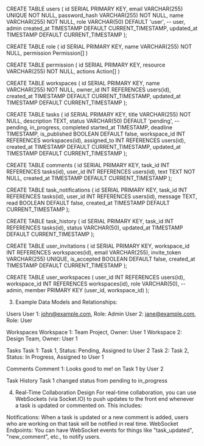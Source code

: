 CREATE TABLE users (
    id SERIAL PRIMARY KEY,
    email VARCHAR(255) UNIQUE NOT NULL,
    password_hash VARCHAR(255) NOT NULL,
    name VARCHAR(255) NOT NULL,
    role VARCHAR(50) DEFAULT 'user',  -- user, admin
    created_at TIMESTAMP DEFAULT CURRENT_TIMESTAMP,
    updated_at TIMESTAMP DEFAULT CURRENT_TIMESTAMP
);

CREATE TABLE role (
    id SERIAL PRIMARY KEY,
    name VARCHAR(255) NOT NULL,
    permission  Permission[]
)

CREATE TABLE permission (
    id SERIAL PRIMARY KEY,
    resource VARCHAR(255) NOT NULL,
    actions Action[]
)

CREATE TABLE workspaces (
    id SERIAL PRIMARY KEY,
    name VARCHAR(255) NOT NULL,
    owner_id INT REFERENCES users(id),
    created_at TIMESTAMP DEFAULT CURRENT_TIMESTAMP,
    updated_at TIMESTAMP DEFAULT CURRENT_TIMESTAMP
);

CREATE TABLE tasks (
    id SERIAL PRIMARY KEY,
    title VARCHAR(255) NOT NULL,
    description TEXT,
    status VARCHAR(50) DEFAULT 'pending', -- pending, in_progress, completed
    started_at TIMESTAMP,
    deadline TIMESTAMP,
    is_published BOOLEAN DEFAULT false,
    workspace_id INT REFERENCES workspaces(id),
    assigned_to INT REFERENCES users(id),
    created_at TIMESTAMP DEFAULT CURRENT_TIMESTAMP,
    updated_at TIMESTAMP DEFAULT CURRENT_TIMESTAMP
);

CREATE TABLE comments (
    id SERIAL PRIMARY KEY,
    task_id INT REFERENCES tasks(id),
    user_id INT REFERENCES users(id),
    text TEXT NOT NULL,
    created_at TIMESTAMP DEFAULT CURRENT_TIMESTAMP
);

CREATE TABLE task_notifications (
    id SERIAL PRIMARY KEY,
    task_id INT REFERENCES tasks(id),
    user_id INT REFERENCES users(id),
    message TEXT,
    read BOOLEAN DEFAULT false,
    created_at TIMESTAMP DEFAULT CURRENT_TIMESTAMP
);

CREATE TABLE task_history (
    id SERIAL PRIMARY KEY,
    task_id INT REFERENCES tasks(id),
    status VARCHAR(50),
    updated_at TIMESTAMP DEFAULT CURRENT_TIMESTAMP
);

CREATE TABLE user_invitations (
    id SERIAL PRIMARY KEY,
    workspace_id INT REFERENCES workspaces(id),
    email VARCHAR(255),
    invite_token VARCHAR(255) UNIQUE,
    is_accepted BOOLEAN DEFAULT false,
    created_at TIMESTAMP DEFAULT CURRENT_TIMESTAMP
);

CREATE TABLE user_workspaces (
    user_id INT REFERENCES users(id),
    workspace_id INT REFERENCES workspaces(id),
    role VARCHAR(50), -- admin, member
    PRIMARY KEY (user_id, workspace_id)
);

3. Example Data Models and Relationships:

Users
User 1: john@example.com, Role: Admin
User 2: jane@example.com, Role: User

Workspaces
Workspace 1: Team Project, Owner: User 1
Workspace 2: Design Team, Owner: User 1

Tasks
Task 1: Task 1, Status: Pending, Assigned to User 2
Task 2: Task 2, Status: In Progress, Assigned to User 1

Comments
Comment 1: Looks good to me! on Task 1 by User 2

Task History
Task 1 changed status from pending to in_progress

4. Real-Time Collaboration Design
For real-time collaboration, you can use WebSockets (via Socket.IO) to push updates to the front end whenever a task is updated or commented on. This includes:

Notifications: When a task is updated or a new comment is added, users who are working on that task will be notified in real time.
WebSocket Endpoints: You can have WebSocket events for things like "task_updated", "new_comment", etc., to notify users.